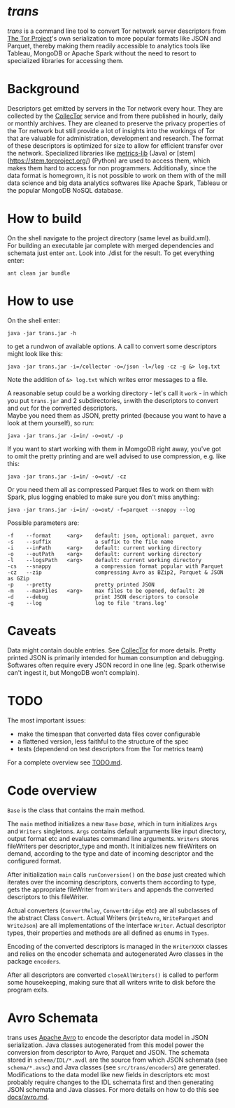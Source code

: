 # *trans*

*trans* is a command line tool to convert Tor network server descriptors from 
[The Tor Project](https://www.torproject.org/)'s own serialization to more 
popular formats like JSON and Parquet, thereby making them readily accessible to 
analytics tools like Tableau, MongoDB or Apache Spark without the need to resort 
to specialized libraries for accessing them. 


Background
==========

Descriptors get emitted by servers in the Tor network every hour. They are 
collected by the [CollecTor](https://collector.torproject.org/) service and from 
there published in hourly, daily or monthly archives. They are cleaned to 
preserve the privacy properties of the Tor network but still provide a lot of 
insights into the workings of Tor that are valuable for administration, 
development and research. The format of these descriptors is optimized for size 
to allow for efficient transfer over the network. Specialized libraries like 
[metrics-lib](https://dist.torproject.org/descriptor/) (Java) or [stem]
(https://stem.torproject.org/) (Python) are used to access them, which makes 
them hard to access for non programmers. Additionally, since the data format is 
homegrown, it is not possible to work on them with of the mill data science and
big data analytics softwares like Apache Spark, Tableau or the popular MongoDB
NoSQL database. 


How to build
============
On the shell navigate to the project directory (same level as build.xml).  
For building an executable jar complete with merged dependencies and schemata 
just enter `ant`. Look into ./dist for the result. To get everything enter:

    ant clean jar bundle


How to use
==========
On the shell enter:

    java -jar trans.jar -h
    
to get a rundwon of available options. A call to convert some descriptors might
look like this:

    java -jar trans.jar -i=/collector -o=/json -l=/log -cz -g &> log.txt
    
Note the addition of `&> log.txt` which writes error messages to a file.

A reasonable setup could be a working directory - let's call it `work` - in 
which you put `trans.jar` and 2 subdirectories, `in`with the descriptors to 
convert and `out` for the converted descriptors.  
Maybe you need them as JSON, pretty printed (because you want to have a look at 
them yourself), so run:

    java -jar trans.jar -i=in/ -o=out/ -p
    
If you want to start working with them in MomgoDB right away, you've got to omit
the pretty printing and are well advised to use compression, e.g. like this:

    java -jar trans.jar -i=in/ -o=out/ -cz
    
Or you need them all as compressed Parquet files to work on them with Spark, 
plus logging enabled to make sure you don't miss anything:

    java -jar trans.jar -i=in/ -o=out/ -f=parquet --snappy --log

Possible parameters are:

    -f    --format     <arg>    default: json, optional: parquet, avro
    -s    --suffix              a suffix to the file name                                     
    -i    --inPath     <arg>    default: current working directory    
    -o    --outPath    <arg>    default: current working directory    
    -l    --logsPath   <arg>    default: current working directory    
    -cs   --snappy              a compression format popular with Parquet
    -cz   --zip                 compressing Avro as BZip2, Parquet & JSON as GZip 
    -p    --pretty              pretty printed JSON                   
    -m    --maxFiles   <arg>    max files to be opened, default: 20                           
    -d    --debug               print JSON descriptors to console     
    -g    --log                 log to file 'trans.log'           
    

Caveats
=======

Data might contain double entries. See [CollecTor](https://collector.torproject.org/#data-formats)
for more details.
Pretty printed JSON is primarily intended for human consumption and debugging.
Softwares often require every JSON record in one line (eg. Spark otherwise 
can't ingest it, but MongoDB won't complain).


TODO
====

The most important issues: 

- make the timespan that converted data files cover configurable
- a flattened version, less faithful to the structure of the spec
- tests (dependend on test descriptors from the Tor metrics team)

For a complete overview see [TODO.md](TODO.md).


Code overview
=============

`Base` is the class that contains the main method.

The `main` method initializes a new `Base` *base*, which in turn initializes 
`Args` and `Writers` singletons.
`Args` contains default arguments like input directory, output format etc and
evaluates command line arguments.
`Writers` stores fileWriters per descriptor_type and month. It initializes new
fileWriters on demand, according to the type and date of incoming descriptor
and the configured format.

After initialization `main` calls `runConversion()` on the *base* just created
which iterates over the incoming descriptors, converts them according to 
type, gets the appropriate fileWriter from `Writers` and appends the converted 
descriptors to this fileWriter.

Actual converters (`ConvertRelay`, `ConvertBridge` etc) are all subclasses of 
the abstract Class `Convert`. Actual Writers (`WriteAvro`, `WriteParquet` and 
`WriteJson`) are all implementations of the interface `Writer`. Actual 
descriptor types, their properties and methods are all defined as enums in 
`Types`.

Encoding of the converted descriptors is managed in the `WriterXXXX` classes and 
relies on the encoder schemata and autogenerated Avro classes in the package 
`encoders`.

After all descriptors are converted `closeAllWriters()` is called to perform 
some housekeeping, making sure that all writers write to disk before the program
exits.


Avro Schemata
=============
trans uses [Apache Avro](https://avro.apache.org/) to encode the descriptor 
data model in JSON serialization. Java classes autogenerated from this model 
power the conversion from descriptor to Avro, Parquet and JSON. The schemata 
stored in `schema/IDL/*.avdl` are the source from which JSON schemata (see 
`schema/*.avsc`) and Java classes (see `src/trans/encoders`)
are generated. Modifications to the data model like new fields in descriptors 
etc most probably require changes to the IDL schemata first and then generating
JSON schemata and Java classes. For more details on how to do this see 
[docs/avro.md](docs/avro.md).

